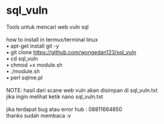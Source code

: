 # sql_vuln
Tools untuk mencari web vuln sql<br><br>
how to install in termux/terminal linux<br>
• apt-get install git -y<br>
• git clone https://github.com/wongedan123/sql_vuln<br>
• cd sql_vuln<br>
• chmod +x module.sh<br>
• ./module.sh<br>
• perl sqlme.pl<br><br>
NOTE: hasil dari scane web vuln akan disimpan di sql_vuln.txt<br>
jika ingin melihat ketik nano sql_vuln.txt<br><br>
jika terdapat bug atau error hub : 08811664850<br>
thanks sudah membaca :v

